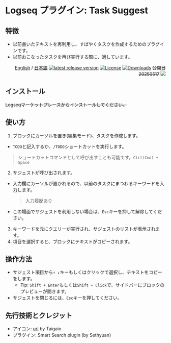 # Logseq プラグイン: Task Suggest

## 特徴

- 以前書いたテキストを再利用し、すばやくタスクを作成するためのプラグインです。
- 以前おこなったタスクを再び実行する際に、適しています。

<div align="right">
 
[English](https://github.com/YU000jp/logseq-plugin-task-suggest) / [日本語](https://github.com/YU000jp/logseq-plugin-task-suggest/blob/main/readme.ja.md) [![latest release version](https://img.shields.io/github/v/release/YU000jp/logseq-plugin-task-suggest)](https://github.com/YU000jp/logseq-plugin-task-suggest/releases) [![License](https://img.shields.io/github/license/YU000jp/logseq-plugin-task-suggest?color=blue)](https://github.com/YU000jp/logseq-plugin-task-suggest/LICENSE) [![Downloads](https://img.shields.io/github/downloads/YU000jp/logseq-plugin-task-suggest/total.svg)](https://github.com/YU000jp/logseq-plugin-task-suggest/releases)
 ~~公開日 20250517~~ <a href="https://www.buymeacoffee.com/yu000japan"><img src="https://img.buymeacoffee.com/button-api/?text=Buy me a pizza&emoji=🍕&slug=yu000japan&button_colour=FFDD00&font_colour=000000&font_family=Poppins&outline_colour=000000&coffee_colour=ffffff" /></a>
 </div>

## インストール

~~Logseqマーケットプレースからインストールしてください。~~


## 使い方

1. ブロックにカーソルを置き(編集モード)、タスクを作成します。
  - `TODO`と記入するか、`/TODO`ショートカットを実行します。
  > ショートカットコマンドとして呼び出すことも可能です。`Ctrl(Cmd) + Space`
2. サジェストが呼び出されます。
  - 入力欄にカーソルが置かれるので、以前のタスクにまつわるキーワードを入力します。
    > 入力履歴あり
  - この場面でサジェストを利用しない場合は、`Esc`キーを押して解除してください。
3. キーワードを元にクエリーが実行され、サジェストのリストが表示されます。
4. 項目を選択すると、ブロックにテキストがコピーされます。


## 操作方法

- サジェスト項目から`↑ ↓`キーもしくはクリックで選択し、テキストをコピーをします。
  - Tip: `Shift + Enter`もしくは`Shift + Click`で、サイドバーにブロックのプレビューが開きます。
- サジェストを閉じるには、`Esc`キーを押してください。

## 先行技術とクレジット

- アイコン: [url](https://www.svgrepo.com/svg/436262/task) by Taigaio
- プラグイン: Smart Search plugin (by Sethyuan)